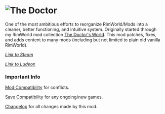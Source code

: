 ![The Doctor](https://i.imgur.com/eJ2Cm9s.png)  
========
One of the most ambitious efforts to reorganize RimWorld/Mods into a cleaner, better functioning, and intuitive system. Originally started through my RimWorld mod collection [The Doctor's World](https://steamcommunity.com/sharedfiles/filedetails/?id=1568763074). This mod patches, fixes, and adds content to many mods (including but not limited to plain old vanilla RimWorld).

_[Link to Steam](https://steamcommunity.com/sharedfiles/filedetails/?id=1568744597)_

_[Link to Ludeon](https://ludeon.com/forums/index.php?topic=47165.msg447416#msg447416)_

### Important Info
[Mod Compatibility](https://github.com/DrZhivago1/DocWorld/wiki/2.-Mod-Compatibility) for conflicts.

[Save Compatibility](https://github.com/DrZhivago1/DocWorld/wiki/3.-Save-Compatibility) for any ongoing/new games.

[Changelog](https://github.com/DrZhivago1/DocWorld/wiki/4.-Changelog) for all changes made by this mod.